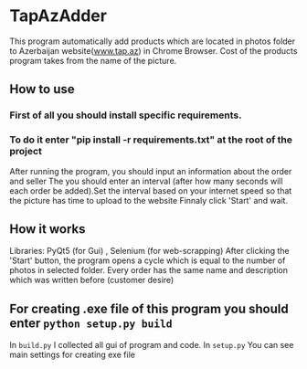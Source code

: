 # TapAzAdder

This program  automatically add products which are located in photos folder to Azerbaijan website(www.tap.az) in Chrome Browser.
Cost of the products program takes from the name of the picture.


## How to use
### First of all you should install specific requirements.
### To do it enter "pip install -r requirements.txt" at the root of the project

After running the program,  you should input an information about the order and seller
The you should enter an interval (after how many seconds will each order be added).Set the interval based on your internet speed so that the picture has time to upload to the website
Finnaly click 'Start' and wait.


## How it works 
Libraries: PyQt5 (for Gui) , Selenium (for web-scrapping)
After clicking the 'Start' button, the program opens a cycle which is equal to the number of photos in selected folder.
Every order has the same name and description which was written before (customer desire)


## For creating .exe file of this program you should enter ``` python setup.py build ```
In ``` build.py ```  I collected all gui of program and code.
In ``` setup.py ```  You can see main settings for creating exe file
